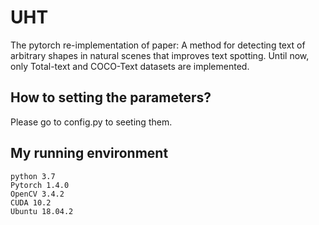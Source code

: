 # UHT
The pytorch re-implementation of paper: A method for detecting text of arbitrary shapes in natural scenes that improves text spotting. Until now, only Total-text and COCO-Text datasets are implemented.
## How to setting the parameters?
Please go to config.py to seeting them.
## My running environment
```
python 3.7
Pytorch 1.4.0
OpenCV 3.4.2
CUDA 10.2
Ubuntu 18.04.2
```
